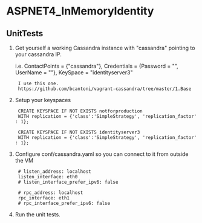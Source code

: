 # ASPNET4_InMemoryIdentity

## UnitTests

1. Get yourself a working Cassandra instance with "cassandra" pointing to your cassandra IP.

	i.e.
		ContactPoints =  {"cassandra"},
        Credentials =  {Password = "", UserName = ""},
        KeySpace = "identityserver3"

		I use this one.
		https://github.com/bcantoni/vagrant-cassandra/tree/master/1.Base
		

2. Setup your keyspaces

		CREATE KEYSPACE IF NOT EXISTS notforproduction
		WITH replication = {'class':'SimpleStrategy', 'replication_factor' : 1};

		CREATE KEYSPACE IF NOT EXISTS identityserver3
		WITH replication = {'class':'SimpleStrategy', 'replication_factor' : 1};

3. Configure conf/cassandra.yaml so you can connect to it from outside the VM  

		# listen_address: localhost
		listen_interface: eth0
		# listen_interface_prefer_ipv6: false

		# rpc_address: localhost
		rpc_interface: eth1
		# rpc_interface_prefer_ipv6: false


4. Run the unit tests.
